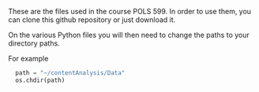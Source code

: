 These are the files used in the course POLS 599. 
In order to use them, you can clone this github repository or just download it.

On the various Python files you will then need to change the paths to your directory paths.

For example

```python
  path = "~/contentAnalysis/Data"
  os.chdir(path)
```
